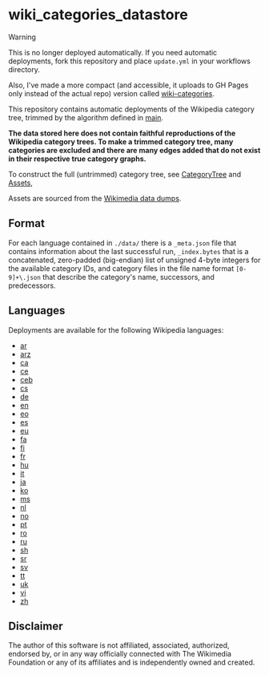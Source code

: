# wiki_categories_datastore

> [!WARNING]  
> This is no longer deployed automatically. If you need automatic 
> deployments, fork this repository and place `update.yml` in 
> your workflows directory. 
> 
> Also, I've made a more compact (and accessible, it uploads to GH Pages 
> only instead of the actual repo) version called [wiki-categories](
    https://github.com/jon-edward/wiki-categories).

This repository contains automatic deployments of the Wikipedia category tree, trimmed by the algorithm defined in 
[main](https://github.com/jon-edward/wiki_categories_datastore/blob/main/main.py).

**The data stored here does not contain faithful reproductions of the Wikipedia category trees. To make a 
trimmed category tree, many categories are excluded and there are many edges added that do not exist in their respective 
true category graphs.**

To construct the full (untrimmed) category tree, see [CategoryTree](https://github.com/jon-edward/wiki_categories/blob/main/wiki_categories/core/category_tree.py) 
and [Assets](https://github.com/jon-edward/wiki_categories/blob/main/wiki_categories/core/assets/__init__.py),

Assets are sourced from the [Wikimedia data dumps](https://dumps.wikimedia.org/).

## Format

For each language contained in `./data/` there is a `_meta.json` file that contains information about the last successful run, 
`_index.bytes` that is a concatenated, zero-padded (big-endian) list of unsigned 4-byte integers for the available 
category IDs, and category files in the file name format `[0-9]+\.json` that describe the category's name, successors, and predecessors.

## Languages

Deployments are available for the following Wikipedia languages:
 - [ar](https://ar.wikipedia.org)
 - [arz](https://arz.wikipedia.org)
 - [ca](https://ca.wikipedia.org)
 - [ce](https://ce.wikipedia.org)
 - [ceb](https://ceb.wikipedia.org)
 - [cs](https://cs.wikipedia.org)
 - [de](https://de.wikipedia.org)
 - [en](https://en.wikipedia.org)
 - [eo](https://eo.wikipedia.org)
 - [es](https://es.wikipedia.org)
 - [eu](https://eu.wikipedia.org)
 - [fa](https://fa.wikipedia.org)
 - [fi](https://fi.wikipedia.org)
 - [fr](https://fr.wikipedia.org)
 - [hu](https://hu.wikipedia.org)
 - [it](https://it.wikipedia.org)
 - [ja](https://ja.wikipedia.org)
 - [ko](https://ko.wikipedia.org)
 - [ms](https://ms.wikipedia.org)
 - [nl](https://nl.wikipedia.org)
 - [no](https://no.wikipedia.org)
 - [pt](https://pt.wikipedia.org)
 - [ro](https://ro.wikipedia.org)
 - [ru](https://ru.wikipedia.org)
 - [sh](https://sh.wikipedia.org)
 - [sr](https://sr.wikipedia.org)
 - [sv](https://sv.wikipedia.org)
 - [tt](https://tt.wikipedia.org)
 - [uk](https://uk.wikipedia.org)
 - [vi](https://vi.wikipedia.org)
 - [zh](https://zh.wikipedia.org)

## Disclaimer

The author of this software is not affiliated, associated, authorized, endorsed by, or in any way 
officially connected with The Wikimedia Foundation or any of its affiliates and is independently 
owned and created.

